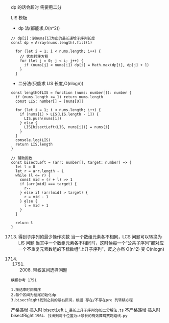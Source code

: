 dp 的话会超时
需要用二分

LIS 模板

- dp 法(都能求,O(n^2))

```JS
// dp[i]：到nums[i]为止的最长递增子序列长度
const dp = Array(nums.length).fill(1)

  for (let i = 1; i < nums.length; i++) {
    // 状态转移方程
    for (let j = 0; j < i; j++) {
      if (nums[j] < nums[i]) dp[i] = Math.max(dp[i], dp[j] + 1)
    }
  }
```

- 二分法(只能求 LIS 长度,O(nlogn))

```TS
const lengthOfLIS = function (nums: number[]): number {
  if (nums.length <= 1) return nums.length
  const LIS: number[] = [nums[0]]

  for (let i = 1; i < nums.length; i++) {
    if (nums[i] > LIS[LIS.length - 1]) {
      LIS.push(nums[i])
    } else {
      LIS[bisectLeft(LIS, nums[i])] = nums[i]
    }
  }
  console.log(LIS)
  return LIS.length
}

// 辅助函数
const bisectLeft = (arr: number[], target: number) => {
  let l = 0
  let r = arr.length - 1
  while (l <= r) {
    const mid = (r + l) >> 1
    if (arr[mid] === target) {
      r--
    } else if (arr[mid] > target) {
      r = mid - 1
    } else {
      l = mid + 1
    }
  }

  return l
}
```

1713. 得到子序列的最少操作次数
      当一个数组元素各不相同，LCS 问题可以转换为 LIS 问题
      当其中一个数组元素各不相同时，这时候每一个“公共子序列”都对应一个不重复元素数组的下标数组“上升子序列”，反之亦然
      O(n^2) 变 O(nlogn)

1714. 1751. 2008. 带权区间选择问题

`模板参考 1751`

```
1.按结束时间排序
2.每个区间为结尾初始化dp
3.bisectRight找到之前的最右区间，根据 存在/不存在pre 列转移方程

```

严格递增
插入时 bisectLeft
`1_最长上升子序列dp加二分解法.ts`
不严格递增
插入时 bisectRight
`1964. 找出到每个位置为止最长的有效障碍赛跑路线.py`
